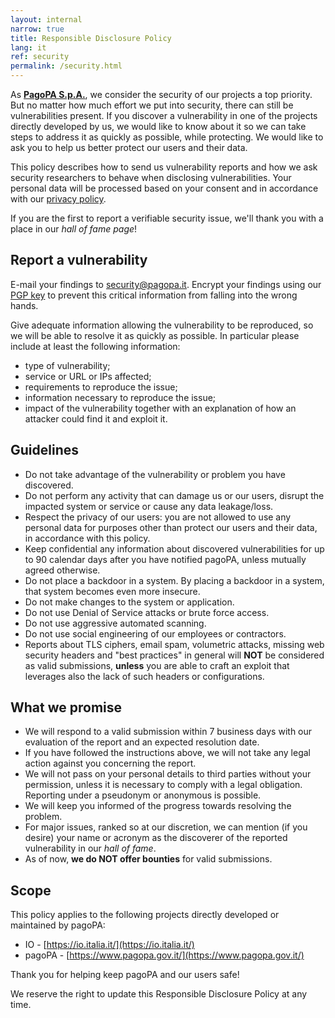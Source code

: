 ```yaml
---
layout: internal
narrow: true
title: Responsible Disclosure Policy
lang: it
ref: security
permalink: /security.html
---
```


As **[PagoPA S.p.A.](https://www.pagopa.gov.it/)**, we consider the security of our projects a top priority. But no matter how much effort we put into security, there can still be vulnerabilities present. If you discover a vulnerability in one of the projects directly developed by us, we would like to know about it so we can take steps to address it as quickly as possible, while protecting. We would like to ask you to help us better protect our users and their data.

This policy describes how to send us vulnerability reports and how we ask security researchers to behave when disclosing vulnerabilities. Your personal data will be processed based on your consent and in accordance with our [privacy policy](https://www.pagopa.gov.it/it/privacy-policy/).

If you are the first to report a verifiable security issue, we'll thank you with a place in our _hall of fame page_!

## Report a vulnerability
E-mail your findings to [security@pagopa.it](mailto:security@pagopa.it). Encrypt your findings using our [PGP key](https://www.pagopa.gov.it/publickey.txt) to prevent this critical information from falling into the wrong hands.

Give adequate information allowing the vulnerability to be reproduced, so we will be able to resolve it as quickly as possible. In particular please include at least the following information:

- type of vulnerability;
- service or URL or IPs affected;
- requirements to reproduce the issue;
- information necessary to reproduce the issue;
- impact of the vulnerability together with an explanation of how an attacker could find it and exploit it.

## Guidelines
- Do not take advantage of the vulnerability or problem you have discovered.
- Do not perform any activity that can damage us or our users, disrupt the impacted system or service or cause any data leakage/loss.
- Respect the privacy of our users: you are not allowed to use any personal data for purposes other than protect our users and their data, in accordance with this policy.
- Keep confidential any information about discovered vulnerabilities for up to 90 calendar days after you have notified pagoPA, unless mutually agreed otherwise.
- Do not place a backdoor in a system. By placing a backdoor in a system, that system becomes even more insecure.
- Do not make changes to the system or application.
- Do not use Denial of Service attacks or brute force access.
- Do not use aggressive automated scanning.
- Do not use social engineering of our employees or contractors.
- Reports about TLS ciphers, email spam, volumetric attacks, missing web security headers and "best practices" in general will **NOT** be considered as valid submissions, **unless** you are able to craft an exploit that leverages also the lack of such headers or configurations.

## What we promise
- We will respond to a valid submission within 7 business days with our evaluation of the report and an expected resolution date.
- If you have followed the instructions above, we will not take any legal action against you concerning the report.
- We will not pass on your personal details to third parties without your permission, unless it is necessary to comply with a legal obligation. Reporting under a pseudonym or anonymous is possible.
- We will keep you informed of the progress towards resolving the problem.
- For major issues, ranked so at our discretion, we can mention (if you desire) your name or acronym as the discoverer of the reported vulnerability in our _hall of fame_.
- As of now, **we do NOT offer bounties** for valid submissions.

## Scope
This policy applies to the following projects directly developed or maintained by pagoPA:

- IO - [https://io.italia.it/](https://io.italia.it/)
- pagoPA - [https://www.pagopa.gov.it/](https://www.pagopa.gov.it/) 

Thank you for helping keep pagoPA and our users safe!

We reserve the right to update this Responsible Disclosure Policy at any time.
